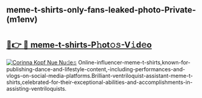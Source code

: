 ## meme-t-shirts-only-fans​-leaked-photo​-Private-(m1env)


# <h2><a href="https://mediaupload.pro?title=meme-t-shirts&ref=git">🔗👉 🔴 meme-t-shirts-P𝚑ot𝚘𝚜-V𝚒d𝚎o</a></h2>

[![Corinna Kopf Nue Nu𝚍e𝚜](https://i.imgur.com/0qMVB7G.gif)](https://mediaupload.pro?title=meme-t-shirts&ref=git)
Online-influencer-meme-t-shirts,known-for-publishing-dance-and-lifestyle-content,-including-performances-and-vlogs-on-social-media-platforms.Brilliant-ventriloquist-assistant-meme-t-shirts,celebrated-for-their-exceptional-abilities-and-accomplishments-in-assisting-ventriloquists.  